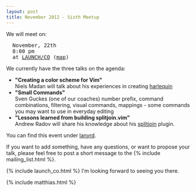 ```yaml
---
layout: post
title: November 2012 - Sixth Meetup
---
```


We will meet on:

<pre>
  November, 22th
  8:00 pm
  at <a href="https://launchco.com/etc/#coworking">LAUNCH/CO</a> (<a href="http://g.co/maps/k62eb">map</a>)
</pre>

We currently have the three talks on the agenda:

<ul>
    <li>
      <strong>"Creating a color scheme for Vim"</strong>
      <br />
      Niels Madan will talk about his experiences in creating <a href="git://github.com/nielsmadan/harlequin.git">harlequin</a>
    </li>
    <li>
      <strong>"Small Commands"</strong>
      <br />
      Sven Guckes (one of our coaches) number prefix, command combinations, filtering, visual
      commands, mappings - some commands you may want to use in everyday editing
    </li>
    <li>
      <strong>"Lessons learned from building splitjoin.vim"</strong>
      <br />
      Andrew Radov will share his knowledge about his <a
      href="https://github.com/AndrewRadev/splitjoin.vim">splitjoin</a> plugin.
    </li>
</ul>

You can find this event under [lanyrd](http://lanyrd.com/2012/vimberlin-2-november/).

If you want to add something, have any questions, or want to propose your talk,  please feel free to post a
short message to the {% include mailing_list.html %}.

{% include launch_co.html %} I'm looking forward to seeing you there.

{% include matthias.html %}

